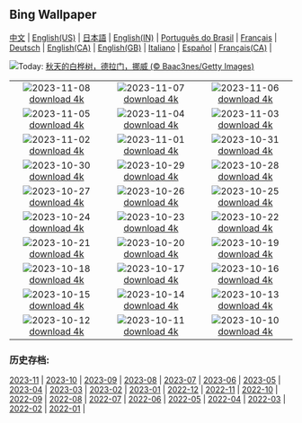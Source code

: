## Bing Wallpaper
[中文](README.md) |                     [English(US)](en-US.md) |                     [日本語](ja-JP.md) |                     [English(IN)](en-IN.md) |                     [Português do Brasil](pt-BR.md) |                     [Français](fr-FR.md) |                     [Deutsch](de-DE.md) |                     [English(CA)](en-CA.md) |                     [English(GB)](en-GB.md) |                     [Italiano](it-IT.md) |                     [Español](es-ES.md) |                     [Français(CA)](fr-CA.md) |                    

![](https://www.bing.com/th?id=OHR.NorwayBirch_ZH-CN5482311438_UHD.jpg&w=1000)Today: [秋天的白桦树，德拉门，挪威 (© Baac3nes/Getty Images)](https://www.bing.com/th?id=OHR.NorwayBirch_ZH-CN5482311438_UHD.jpg)

|      |      |      |
| :----: | :----: | :----: |
|![](https://www.bing.com/th?id=OHR.LiDong2023_ZH-CN5089092069_UHD.jpg&pid=hp&w=384&h=216&rs=1&c=4)2023-11-08 [download 4k](https://www.bing.com/th?id=OHR.LiDong2023_ZH-CN5089092069_UHD.jpg)|![](https://www.bing.com/th?id=OHR.KirkilaiTower_ZH-CN4058404632_UHD.jpg&pid=hp&w=384&h=216&rs=1&c=4)2023-11-07 [download 4k](https://www.bing.com/th?id=OHR.KirkilaiTower_ZH-CN4058404632_UHD.jpg)|![](https://www.bing.com/th?id=OHR.LagoPehoe_ZH-CN3367356273_UHD.jpg&pid=hp&w=384&h=216&rs=1&c=4)2023-11-06 [download 4k](https://www.bing.com/th?id=OHR.LagoPehoe_ZH-CN3367356273_UHD.jpg)|
|![](https://www.bing.com/th?id=OHR.SilencioSpain_ZH-CN2955614478_UHD.jpg&pid=hp&w=384&h=216&rs=1&c=4)2023-11-05 [download 4k](https://www.bing.com/th?id=OHR.SilencioSpain_ZH-CN2955614478_UHD.jpg)|![](https://www.bing.com/th?id=OHR.BisonSnow_ZH-CN2483472629_UHD.jpg&pid=hp&w=384&h=216&rs=1&c=4)2023-11-04 [download 4k](https://www.bing.com/th?id=OHR.BisonSnow_ZH-CN2483472629_UHD.jpg)|![](https://www.bing.com/th?id=OHR.SeaNettles_ZH-CN1735729435_UHD.jpg&pid=hp&w=384&h=216&rs=1&c=4)2023-11-03 [download 4k](https://www.bing.com/th?id=OHR.SeaNettles_ZH-CN1735729435_UHD.jpg)|
|![](https://www.bing.com/th?id=OHR.DeathValleySalt_ZH-CN8438207719_UHD.jpg&pid=hp&w=384&h=216&rs=1&c=4)2023-11-02 [download 4k](https://www.bing.com/th?id=OHR.DeathValleySalt_ZH-CN8438207719_UHD.jpg)|![](https://www.bing.com/th?id=OHR.HautBarr_ZH-CN8274813404_UHD.jpg&pid=hp&w=384&h=216&rs=1&c=4)2023-11-01 [download 4k](https://www.bing.com/th?id=OHR.HautBarr_ZH-CN8274813404_UHD.jpg)|![](https://www.bing.com/th?id=OHR.HalloweenCuteAI_ZH-CN1079713117_UHD.jpg&pid=hp&w=384&h=216&rs=1&c=4)2023-10-31 [download 4k](https://www.bing.com/th?id=OHR.HalloweenCuteAI_ZH-CN1079713117_UHD.jpg)|
|![](https://www.bing.com/th?id=OHR.AutumnRaven_ZH-CN7897841947_UHD.jpg&pid=hp&w=384&h=216&rs=1&c=4)2023-10-30 [download 4k](https://www.bing.com/th?id=OHR.AutumnRaven_ZH-CN7897841947_UHD.jpg)|![](https://www.bing.com/th?id=OHR.SavannahSculpture_ZH-CN7663694208_UHD.jpg&pid=hp&w=384&h=216&rs=1&c=4)2023-10-29 [download 4k](https://www.bing.com/th?id=OHR.SavannahSculpture_ZH-CN7663694208_UHD.jpg)|![](https://www.bing.com/th?id=OHR.FiveWinds_ZH-CN7503464049_UHD.jpg&pid=hp&w=384&h=216&rs=1&c=4)2023-10-28 [download 4k](https://www.bing.com/th?id=OHR.FiveWinds_ZH-CN7503464049_UHD.jpg)|
|![](https://www.bing.com/th?id=OHR.OldBridgeSkye_ZH-CN7228411986_UHD.jpg&pid=hp&w=384&h=216&rs=1&c=4)2023-10-27 [download 4k](https://www.bing.com/th?id=OHR.OldBridgeSkye_ZH-CN7228411986_UHD.jpg)|![](https://www.bing.com/th?id=OHR.ViennaAutumn_ZH-CN7011999199_UHD.jpg&pid=hp&w=384&h=216&rs=1&c=4)2023-10-26 [download 4k](https://www.bing.com/th?id=OHR.ViennaAutumn_ZH-CN7011999199_UHD.jpg)|![](https://www.bing.com/th?id=OHR.GrandStaircase_ZH-CN5928937512_UHD.jpg&pid=hp&w=384&h=216&rs=1&c=4)2023-10-25 [download 4k](https://www.bing.com/th?id=OHR.GrandStaircase_ZH-CN5928937512_UHD.jpg)|
|![](https://www.bing.com/th?id=OHR.FuzerCastle_ZH-CN5485191349_UHD.jpg&pid=hp&w=384&h=216&rs=1&c=4)2023-10-24 [download 4k](https://www.bing.com/th?id=OHR.FuzerCastle_ZH-CN5485191349_UHD.jpg)|![](https://www.bing.com/th?id=OHR.PoconosMaze_ZH-CN4696904367_UHD.jpg&pid=hp&w=384&h=216&rs=1&c=4)2023-10-23 [download 4k](https://www.bing.com/th?id=OHR.PoconosMaze_ZH-CN4696904367_UHD.jpg)|![](https://www.bing.com/th?id=OHR.AstoriaBridge_ZH-CN5052905610_UHD.jpg&pid=hp&w=384&h=216&rs=1&c=4)2023-10-22 [download 4k](https://www.bing.com/th?id=OHR.AstoriaBridge_ZH-CN5052905610_UHD.jpg)|
|![](https://www.bing.com/th?id=OHR.PersepolisRelief_ZH-CN4910990690_UHD.jpg&pid=hp&w=384&h=216&rs=1&c=4)2023-10-21 [download 4k](https://www.bing.com/th?id=OHR.PersepolisRelief_ZH-CN4910990690_UHD.jpg)|![](https://www.bing.com/th?id=OHR.PygmySloth_ZH-CN4739853522_UHD.jpg&pid=hp&w=384&h=216&rs=1&c=4)2023-10-20 [download 4k](https://www.bing.com/th?id=OHR.PygmySloth_ZH-CN4739853522_UHD.jpg)|![](https://www.bing.com/th?id=OHR.CastellyGwyntUK_ZH-CN1219668479_UHD.jpg&pid=hp&w=384&h=216&rs=1&c=4)2023-10-19 [download 4k](https://www.bing.com/th?id=OHR.CastellyGwyntUK_ZH-CN1219668479_UHD.jpg)|
|![](https://www.bing.com/th?id=OHR.KodiakAlaska_ZH-CN0627619150_UHD.jpg&pid=hp&w=384&h=216&rs=1&c=4)2023-10-18 [download 4k](https://www.bing.com/th?id=OHR.KodiakAlaska_ZH-CN0627619150_UHD.jpg)|![](https://www.bing.com/th?id=OHR.GenoeseTower_ZH-CN0086623003_UHD.jpg&pid=hp&w=384&h=216&rs=1&c=4)2023-10-17 [download 4k](https://www.bing.com/th?id=OHR.GenoeseTower_ZH-CN0086623003_UHD.jpg)|![](https://www.bing.com/th?id=OHR.GoldenEnchantments_ZH-CN9686531344_UHD.jpg&pid=hp&w=384&h=216&rs=1&c=4)2023-10-16 [download 4k](https://www.bing.com/th?id=OHR.GoldenEnchantments_ZH-CN9686531344_UHD.jpg)|
|![](https://www.bing.com/th?id=OHR.AutumnHedgehog_ZH-CN7309314630_UHD.jpg&pid=hp&w=384&h=216&rs=1&c=4)2023-10-15 [download 4k](https://www.bing.com/th?id=OHR.AutumnHedgehog_ZH-CN7309314630_UHD.jpg)|![](https://www.bing.com/th?id=OHR.RingEclipse_ZH-CN7063841581_UHD.jpg&pid=hp&w=384&h=216&rs=1&c=4)2023-10-14 [download 4k](https://www.bing.com/th?id=OHR.RingEclipse_ZH-CN7063841581_UHD.jpg)|![](https://www.bing.com/th?id=OHR.ViesteItaly_ZH-CN6693499674_UHD.jpg&pid=hp&w=384&h=216&rs=1&c=4)2023-10-13 [download 4k](https://www.bing.com/th?id=OHR.ViesteItaly_ZH-CN6693499674_UHD.jpg)|
|![](https://www.bing.com/th?id=OHR.IdahoBarn_ZH-CN6472682534_UHD.jpg&pid=hp&w=384&h=216&rs=1&c=4)2023-10-12 [download 4k](https://www.bing.com/th?id=OHR.IdahoBarn_ZH-CN6472682534_UHD.jpg)|![](https://www.bing.com/th?id=OHR.JohnDayFossil_ZH-CN6265838332_UHD.jpg&pid=hp&w=384&h=216&rs=1&c=4)2023-10-11 [download 4k](https://www.bing.com/th?id=OHR.JohnDayFossil_ZH-CN6265838332_UHD.jpg)|![](https://www.bing.com/th?id=OHR.SoprisSunrise_ZH-CN5935701155_UHD.jpg&pid=hp&w=384&h=216&rs=1&c=4)2023-10-10 [download 4k](https://www.bing.com/th?id=OHR.SoprisSunrise_ZH-CN5935701155_UHD.jpg)|


### 历史存档:
[2023-11](archive/zh-CN/202311/README.md) | [2023-10](archive/zh-CN/202310/README.md) | [2023-09](archive/zh-CN/202309/README.md) | [2023-08](archive/zh-CN/202308/README.md) | [2023-07](archive/zh-CN/202307/README.md) | [2023-06](archive/zh-CN/202306/README.md) | [2023-05](archive/zh-CN/202305/README.md) | [2023-04](archive/zh-CN/202304/README.md) | [2023-03](archive/zh-CN/202303/README.md) | [2023-02](archive/zh-CN/202302/README.md) | [2023-01](archive/zh-CN/202301/README.md) | [2022-12](archive/zh-CN/202212/README.md) | [2022-11](archive/zh-CN/202211/README.md) | [2022-10](archive/zh-CN/202210/README.md) | [2022-09](archive/zh-CN/202209/README.md) | [2022-08](archive/zh-CN/202208/README.md) | [2022-07](archive/zh-CN/202207/README.md) | [2022-06](archive/zh-CN/202206/README.md) | [2022-05](archive/zh-CN/202205/README.md) | [2022-04](archive/zh-CN/202204/README.md) | [2022-03](archive/zh-CN/202203/README.md) | [2022-02](archive/zh-CN/202202/README.md) | [2022-01](archive/zh-CN/202201/README.md) | 